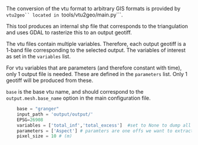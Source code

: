 The conversion of the vtu format to arbitrary GIS formats is provided by ```vtu2geo`` located in ```tools/vtu2geo/main.py```. 

This tool produces an internal shp file that corresponds to the triangulation and uses GDAL to rasterize this to an output geotiff.  

The vtu files contain multiple variables. Therefore, each output geotiff is a 1-band file corresponding to the selected output. The variables of interest as set in the ```variables``` list.

For vtu variables that are parameters (and therefore constant with time), only 1 output file is needed. These are defined in the ```parameters``` list. Only 1 geotiff will be produced from these.

```base``` is the base vtu name, and should correspond to the ```output.mesh.base_name``` option in the main configuration file.

```python
    base = "granger"
    input_path = 'output/output/'
    EPSG=26908 
    variables = ['total_inf','total_excess']  #set to None to dump all variables
    parameters = ['Aspect'] # paramters are one offs we want to extract from the vtu files
    pixel_size = 10 # (m)
```